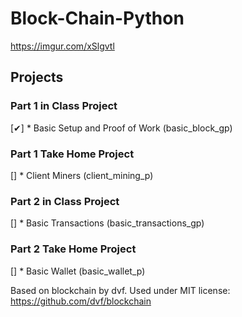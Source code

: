 # Block-Chain-Python
https://imgur.com/xSlgvtl

## Projects

### Part 1 in Class Project
[✔] * Basic Setup and Proof of Work (basic_block_gp)

### Part 1 Take Home Project
[] * Client Miners (client_mining_p)

### Part 2 in Class Project
[] * Basic Transactions (basic_transactions_gp)

### Part 2 Take Home Project
[] * Basic Wallet (basic_wallet_p)

Based on blockchain by dvf.  Used under MIT license:  https://github.com/dvf/blockchain
